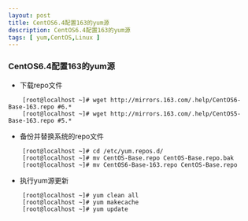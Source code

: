 ```yaml
---
layout: post
title: CentOS6.4配置163的yum源
description: CentOS6.4配置163的yum源
tags: [ yum,CentOS,Linux ]
---
```


### CentOS6.4配置163的yum源

- 下载repo文件

```
	[root@localhost ~]# wget http://mirrors.163.com/.help/CentOS6-Base-163.repo #6.*
	[root@localhost ~]# wget http://mirrors.163.com/.help/CentOS5-Base-163.repo #5.*
```

- 备份并替换系统的repo文件

```
	[root@localhost ~]# cd /etc/yum.repos.d/
	[root@localhost ~]# mv CentOS-Base.repo CentOS-Base.repo.bak
	[root@localhost ~]# mv CentOS6-Base-163.repo CentOS-Base.repo
```

- 执行yum源更新

```
	[root@localhost ~]# yum clean all
	[root@localhost ~]# yum makecache
	[root@localhost ~]# yum update
```